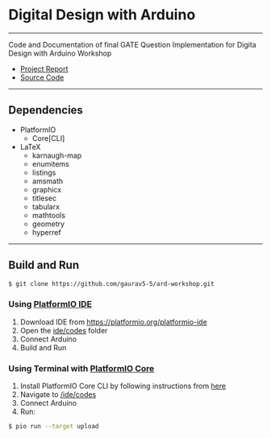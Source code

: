 # Digital Design with Arduino
-----------------------------
Code and Documentation of final GATE Question Implementation for Digita Design with Arduino Workshop
- [Project Report](/ide/docs/main.pdf)
- [Source Code](/ide/codes/src/main.cpp)
---
## Dependencies
- PlatformIO
    - Core[CLI]
- LaTeX
    - karnaugh-map
    - enumitems
    - listings
    - amsmath
    - graphicx
    - titlesec
    - tabularx
    - mathtools
    - geometry
    - hyperref
---
## Build and Run
```bash
$ git clone https://github.com/gaurav5-5/ard-workshop.git
```

### Using [PlatformIO IDE](https://platformio.org/platformio-ide)
1. Download IDE from https://platformio.org/platformio-ide
2. Open the [ide/codes](ide/codes) folder
3. Connect Arduino
4. Build and Run

### Using Terminal with [PlatformIO Core](https://github.com/platformio/platformio-core)
1. Install PlatformIO Core CLI by following instructions from [here](https://platformio.org/install/cli)
2. Navigate to [/ide/codes](ide/codes)
3. Connect Arduino
4. Run:
```bash
$ pio run --target upload
```
